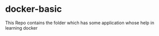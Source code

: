 # docker-basic
This Repo contains the folder which has some application whose help in learning docker
